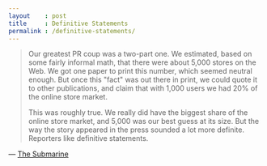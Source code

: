 ```yaml
---
layout    : post
title     : Definitive Statements
permalink : /definitive-statements/
---
```


> Our greatest PR coup was a two-part one. We estimated, based on some fairly
> informal math, that there were about 5,000 stores on the Web. We got one paper
> to print this number, which seemed neutral enough. But once this "fact" was
> out there in print, we could quote it to other publications, and claim that
> with 1,000 users we had 20% of the online store market.
> 
> This was roughly true. We really did have the biggest share of the online
> store market, and 5,000 was our best guess at its size. But the way the story
> appeared in the press sounded a lot more definite. Reporters like definitive
> statements. 

&mdash; [The Submarine](http://paulgraham.com/submarine.html)

